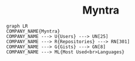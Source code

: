 <h1 align="center">Myntra</h1>

```mermaid
graph LR
COMPANY_NAME{Myntra}
COMPANY_NAME ---> U{Users} ---> UN[25]
COMPANY_NAME ---> R{Repositories} ---> RN[301]
COMPANY_NAME ---> G{Gists} ---> GN[8]
COMPANY_NAME ---> ML{Most Used<br>Languages}
```
